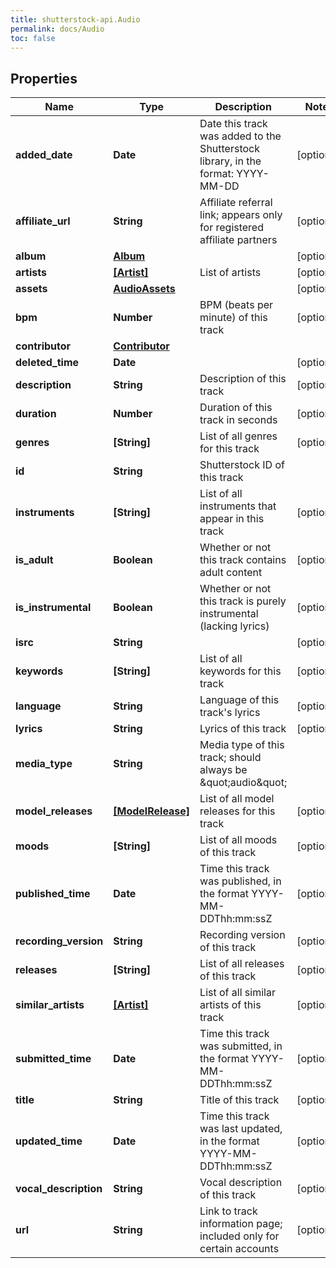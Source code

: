 ```yaml
---
title: shutterstock-api.Audio
permalink: docs/Audio
toc: false
---
```


## Properties

Name | Type | Description | Notes
------------ | ------------- | ------------- | -------------
**added_date** | **Date** | Date this track was added to the Shutterstock library, in the format: YYYY-MM-DD | [optional] 
**affiliate_url** | **String** | Affiliate referral link; appears only for registered affiliate partners | [optional] 
**album** | [**Album**](Album) |  | [optional] 
**artists** | [**[Artist]**](Artist) | List of artists | [optional] 
**assets** | [**AudioAssets**](AudioAssets) |  | [optional] 
**bpm** | **Number** | BPM (beats per minute) of this track | [optional] 
**contributor** | [**Contributor**](Contributor) |  | 
**deleted_time** | **Date** |  | [optional] 
**description** | **String** | Description of this track | [optional] 
**duration** | **Number** | Duration of this track in seconds | [optional] 
**genres** | **[String]** | List of all genres for this track | [optional] 
**id** | **String** | Shutterstock ID of this track | 
**instruments** | **[String]** | List of all instruments that appear in this track | [optional] 
**is_adult** | **Boolean** | Whether or not this track contains adult content | [optional] 
**is_instrumental** | **Boolean** | Whether or not this track is purely instrumental (lacking lyrics) | [optional] 
**isrc** | **String** |  | [optional] 
**keywords** | **[String]** | List of all keywords for this track | [optional] 
**language** | **String** | Language of this track&#39;s lyrics | [optional] 
**lyrics** | **String** | Lyrics of this track | [optional] 
**media_type** | **String** | Media type of this track; should always be \&quot;audio\&quot; | 
**model_releases** | [**[ModelRelease]**](ModelRelease) | List of all model releases for this track | [optional] 
**moods** | **[String]** | List of all moods of this track | [optional] 
**published_time** | **Date** | Time this track was published, in the format YYYY-MM-DDThh:mm:ssZ | [optional] 
**recording_version** | **String** | Recording version of this track | [optional] 
**releases** | **[String]** | List of all releases of this track | [optional] 
**similar_artists** | [**[Artist]**](Artist) | List of all similar artists of this track | [optional] 
**submitted_time** | **Date** | Time this track was submitted, in the format YYYY-MM-DDThh:mm:ssZ | [optional] 
**title** | **String** | Title of this track | [optional] 
**updated_time** | **Date** | Time this track was last updated, in the format YYYY-MM-DDThh:mm:ssZ | [optional] 
**vocal_description** | **String** | Vocal description of this track | [optional] 
**url** | **String** | Link to track information page; included only for certain accounts | [optional] 


